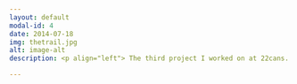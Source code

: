 ```yaml
---
layout: default
modal-id: 4
date: 2014-07-18
img: thetrail.jpg
alt: image-alt
description: <p align="left"> The third project I worked on at 22cans. It was selected by Apple as one of the 'top 10 games of 2016', receiving over 20 millions downloads, and overwhelmingly positive reviews. <br /> <br /> I worked on the majority of gameplay features, including character and camera controls, 'trail item' interaction, remote terrain streaming, mini-games, and networked multiplayer towns. <br /> <br /> I also designed and implemented a system for merging character body part meshes and textures, successfully reducing memory load and GPU drawcalls. This allowed limitless character clothing variations, while maintaining performance when rendering multiple characters on mobile devices. <br /> <br /> I worked closely with designers, animators, and artists to create bespoke Unity Editor tools and asset pipelines, and mentored team members on Unity features and software development principles. </p> 

---
```

